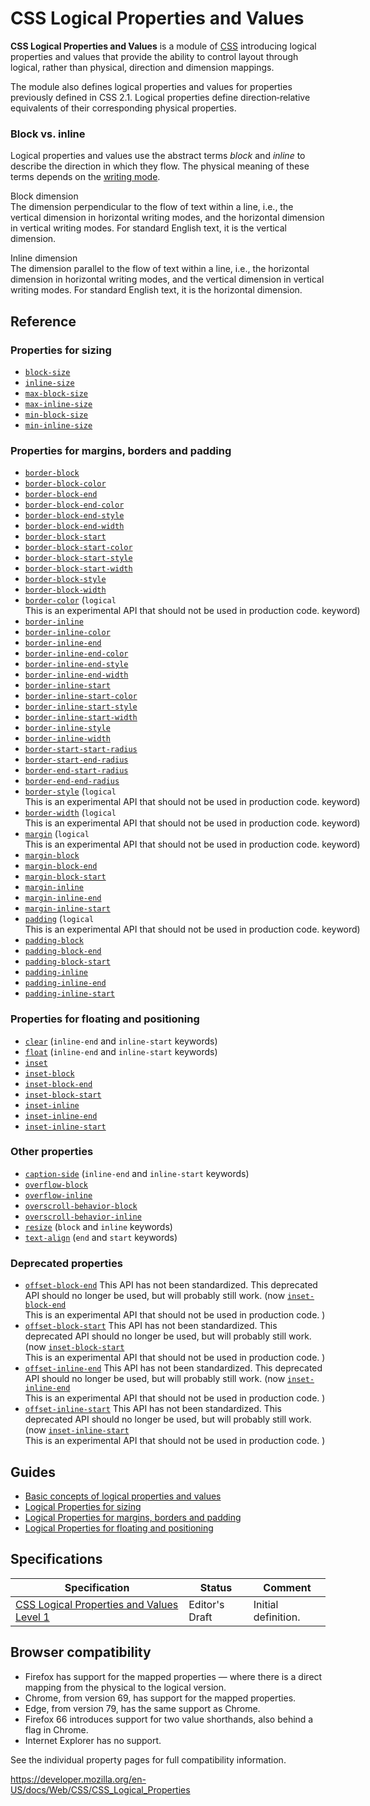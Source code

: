 # CSS Logical Properties and Values

**CSS Logical Properties and Values** is a module of [CSS](https://developer.mozilla.org/en-US/docs/Web/CSS) introducing logical properties and values that provide the ability to control layout through logical, rather than physical, direction and dimension mappings.

The module also defines logical properties and values for properties previously defined in CSS 2.1. Logical properties define direction‐relative equivalents of their corresponding physical properties.

### Block vs. inline

Logical properties and values use the abstract terms _block_ and _inline_ to describe the direction in which they flow. The physical meaning of these terms depends on the [writing mode](css_writing_modes).

Block dimension  
The dimension perpendicular to the flow of text within a line, i.e., the vertical dimension in horizontal writing modes, and the horizontal dimension in vertical writing modes. For standard English text, it is the vertical dimension.

Inline dimension  
The dimension parallel to the flow of text within a line, i.e., the horizontal dimension in horizontal writing modes, and the vertical dimension in vertical writing modes. For standard English text, it is the horizontal dimension.

## Reference

### Properties for sizing

- [`block-size`](block-size)
- [`inline-size`](inline-size)
- [`max-block-size`](max-block-size)
- [`max-inline-size`](max-inline-size)
- [`min-block-size`](min-block-size)
- [`min-inline-size`](min-inline-size)

### Properties for margins, borders and padding

- [`border-block`](border-block)
- [`border-block-color`](border-block-color)
- [`border-block-end`](border-block-end)
- [`border-block-end-color`](border-block-end-color)
- [`border-block-end-style`](border-block-end-style)
- [`border-block-end-width`](border-block-end-width)
- [`border-block-start`](border-block-start)
- [`border-block-start-color`](border-block-start-color)
- [`border-block-start-style`](border-block-start-style)
- [`border-block-start-width`](border-block-start-width)
- [`border-block-style`](border-block-style)
- [`border-block-width`](border-block-width)
- [`border-color`](border-color) <span style="white-space: nowrap;">(`logical` <span class="icon experimental" viewbox="0 0 100 100" xmlns="http://www.w3.org/2000/svg" role="img"> This is an experimental API that should not be used in production code. </span> keyword)</span>
- [`border-inline`](border-inline)
- [`border-inline-color`](border-inline-color)
- [`border-inline-end`](border-inline-end)
- [`border-inline-end-color`](border-inline-end-color)
- [`border-inline-end-style`](border-inline-end-style)
- [`border-inline-end-width`](border-inline-end-width)
- [`border-inline-start`](border-inline-start)
- [`border-inline-start-color`](border-inline-start-color)
- [`border-inline-start-style`](border-inline-start-style)
- [`border-inline-start-width`](border-inline-start-width)
- [`border-inline-style`](border-inline-style)
- [`border-inline-width`](border-inline-width)
- [`border-start-start-radius`](border-start-start-radius)
- [`border-start-end-radius`](border-start-end-radius)
- [`border-end-start-radius`](border-end-start-radius)
- [`border-end-end-radius`](border-end-end-radius)
- [`border-style`](border-style) <span style="white-space: nowrap;">(`logical` <span class="icon experimental" viewbox="0 0 100 100" xmlns="http://www.w3.org/2000/svg" role="img"> This is an experimental API that should not be used in production code. </span> keyword)</span>
- [`border-width`](border-width) <span style="white-space: nowrap;">(`logical` <span class="icon experimental" viewbox="0 0 100 100" xmlns="http://www.w3.org/2000/svg" role="img"> This is an experimental API that should not be used in production code. </span> keyword)</span>
- [`margin`](margin) <span style="white-space: nowrap;">(`logical` <span class="icon experimental" viewbox="0 0 100 100" xmlns="http://www.w3.org/2000/svg" role="img"> This is an experimental API that should not be used in production code. </span> keyword)</span>
- [`margin-block`](margin-block)
- [`margin-block-end`](margin-block-end)
- [`margin-block-start`](margin-block-start)
- [`margin-inline`](margin-inline)
- [`margin-inline-end`](margin-inline-end)
- [`margin-inline-start`](margin-inline-start)
- [`padding`](padding) <span style="white-space: nowrap;">(`logical` <span class="icon experimental" viewbox="0 0 100 100" xmlns="http://www.w3.org/2000/svg" role="img"> This is an experimental API that should not be used in production code. </span> keyword)</span>
- [`padding-block`](padding-block)
- [`padding-block-end`](padding-block-end)
- [`padding-block-start`](padding-block-start)
- [`padding-inline`](padding-inline)
- [`padding-inline-end`](padding-inline-end)
- [`padding-inline-start`](padding-inline-start)

### Properties for floating and positioning

- [`clear`](clear) (`inline-end` and <span style="white-space: nowrap;">`inline-start` keywords)</span>
- [`float`](float) (`inline-end` and <span style="white-space: nowrap;">`inline-start` keywords)</span>
- [`inset`](inset)
- [`inset-block`](inset-block)
- [`inset-block-end`](inset-block-end)
- [`inset-block-start`](inset-block-start)
- [`inset-inline`](inset-inline)
- [`inset-inline-end`](inset-inline-end)
- [`inset-inline-start`](inset-inline-start)

### Other properties

- [`caption-side`](caption-side) (`inline-end` and <span style="white-space: nowrap;">`inline-start` keywords)</span>
- [`overflow-block`](overflow-block)
- [`overflow-inline`](overflow-inline)
- [`overscroll-behavior-block`](overscroll-behavior-block)
- [`overscroll-behavior-inline`](overscroll-behavior-inline)
- [`resize`](resize) (`block` and <span style="white-space: nowrap;">`inline` keywords)</span>
- [`text-align`](text-align) (`end` and <span style="white-space: nowrap;">`start` keywords)</span>

### Deprecated properties

- [`offset-block-end`](inset-block-end) <span class="icon non-standard" viewbox="0 0 100 100" xmlns="http://www.w3.org/2000/svg" role="img"> This API has not been standardized. </span> <span class="icon deprecated" viewbox="0 0 100 100" xmlns="http://www.w3.org/2000/svg" role="img"> This deprecated API should no longer be used, but will probably still work. </span> <span style="white-space: nowrap;">(now [`inset-block-end`](inset-block-end) <span class="icon experimental" viewbox="0 0 100 100" xmlns="http://www.w3.org/2000/svg" role="img"> This is an experimental API that should not be used in production code. </span>)</span>
- [`offset-block-start`](inset-block-start) <span class="icon non-standard" viewbox="0 0 100 100" xmlns="http://www.w3.org/2000/svg" role="img"> This API has not been standardized. </span> <span class="icon deprecated" viewbox="0 0 100 100" xmlns="http://www.w3.org/2000/svg" role="img"> This deprecated API should no longer be used, but will probably still work. </span> <span style="white-space: nowrap;">(now [`inset-block-start`](inset-block-start) <span class="icon experimental" viewbox="0 0 100 100" xmlns="http://www.w3.org/2000/svg" role="img"> This is an experimental API that should not be used in production code. </span>)</span>
- [`offset-inline-end`](inset-inline-end) <span class="icon non-standard" viewbox="0 0 100 100" xmlns="http://www.w3.org/2000/svg" role="img"> This API has not been standardized. </span> <span class="icon deprecated" viewbox="0 0 100 100" xmlns="http://www.w3.org/2000/svg" role="img"> This deprecated API should no longer be used, but will probably still work. </span> <span style="white-space: nowrap;">(now [`inset-inline-end`](inset-inline-end) <span class="icon experimental" viewbox="0 0 100 100" xmlns="http://www.w3.org/2000/svg" role="img"> This is an experimental API that should not be used in production code. </span>)</span>
- [`offset-inline-start`](inset-inline-start) <span class="icon non-standard" viewbox="0 0 100 100" xmlns="http://www.w3.org/2000/svg" role="img"> This API has not been standardized. </span> <span class="icon deprecated" viewbox="0 0 100 100" xmlns="http://www.w3.org/2000/svg" role="img"> This deprecated API should no longer be used, but will probably still work. </span> <span style="white-space: nowrap;">(now [`inset-inline-start`](inset-inline-start) <span class="icon experimental" viewbox="0 0 100 100" xmlns="http://www.w3.org/2000/svg" role="img"> This is an experimental API that should not be used in production code. </span>)</span>

## Guides

- [Basic concepts of logical properties and values](css_logical_properties/basic_concepts)
- [Logical Properties for sizing](css_logical_properties/sizing)
- [Logical Properties for margins, borders and padding](css_logical_properties/margins_borders_padding)
- [Logical Properties for floating and positioning](css_logical_properties/floating_and_positioning)

## Specifications

<table><thead><tr class="header"><th>Specification</th><th>Status</th><th>Comment</th></tr></thead><tbody><tr class="odd"><td><a href="https://drafts.csswg.org/css-logical/">CSS Logical Properties and Values Level 1</a></td><td><span class="spec-ed">Editor's Draft</span></td><td>Initial definition.</td></tr></tbody></table>

## Browser compatibility

- Firefox has support for the mapped properties — where there is a direct mapping from the physical to the logical version.
- Chrome, from version 69, has support for the mapped properties.
- Edge, from version 79, has the same support as Chrome.
- Firefox 66 introduces support for two value shorthands, also behind a flag in Chrome.
- Internet Explorer has no support.

See the individual property pages for full compatibility information.

<a href="https://developer.mozilla.org/en-US/docs/Web/CSS/CSS_Logical_Properties" class="_attribution-link">https://developer.mozilla.org/en-US/docs/Web/CSS/CSS_Logical_Properties</a>
